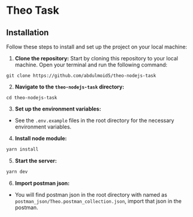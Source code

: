 # Theo Task

## Installation

Follow these steps to install and set up the project on your local machine:

1. **Clone the repository:** Start by cloning this repository to your local machine. Open your terminal and run the following command:

```
git clone https://github.com/abdulmoid5/theo-nodejs-task
```

2. **Navigate to the `theo-nodejs-task` directory:**

```
cd theo-nodejs-task
```

3. **Set up the environment variables:**

- See the `.env.example` files in the root directory for the necessary environment variables.

4. **Install node module:**

```bash
yarn install
```

5. **Start the server:**

```bash
yarn dev
```

6. **Import postman json:**
- You will find postman json in the root directory with named as `postman_json/Theo.postman_collection.json`, import that json in the postman.